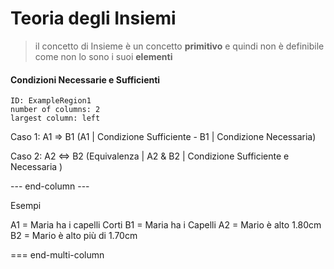 # Teoria degli Insiemi

> il concetto di Insieme è un concetto **primitivo** e quindi non è definibile come non lo sono i suoi **elementi**


#### Condizioni Necessarie e Sufficienti
```start-multi-column  
ID: ExampleRegion1  
number of columns: 2  
largest column: left  
```
Caso 1:
	A1 => B1 (A1 | Condizione Sufficiente - B1 | Condizione Necessaria)

Caso 2:
	A2 <=> B2 (Equivalenza | A2 & B2 | Condizione Sufficiente e Necessaria )

--- end-column ---

Esempi

A1 = Maria ha i capelli Corti
B1 = Maria ha i Capelli
A2 = Mario è alto 1.80cm
B2 = Mario è alto più di 1.70cm

=== end-multi-column


